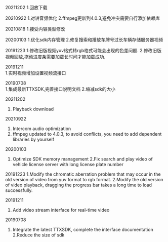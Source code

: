 20211202
1.回放下载

20210922
1.对讲音频优化
2.ffmpeg更新到4.0.3,避免冲突需要自行添加依赖库

20210818
1.接受内容类型修改

20200103
1.优化sdk内存管理
2.修复搜索和播放车牌号过长车辆存储服务器视频

20191223
1.修改旧版视频yuv格式转rgb格式可能会出现的色差问题.
2.修改旧版视频回放,拖动进度条需要加载长时间才能加载成功.

20191211  
1.实时视频增加设置视频流接口

20190708  
1.集成最新TTXSDK,完善接口说明文档
2.缩减sdk的大小

20211202
1. Playback download

20210922
1. Intercom audio optimization
2. ffmpeg updated to 4.0.3, to avoid conflicts, you need to add dependent libraries by yourself

20200103
1. Optimize SDK memory management
2.Fix search and play video of vehicle license server with long license plate number

20191223
1.Modify the chromatic aberration problem that may occur in the old version of video from yuv format to rgb format.
2.Modify the old version of video playback, dragging the progress bar takes a long time to load successfully.

20191211  
1. Add video stream interface for real-time video

20190708
1. Integrate the latest TTXSDK, complete the interface documentation
2.Reduce the size of sdk




